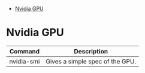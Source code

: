 <!--ts-->
   * [Nvidia GPU](#nvidia-gpu)

<!-- Added by: gil_diy, at: 2020-10-12T12:33+03:00 -->

<!--te-->

# Nvidia GPU

Command | Description
------------|-----
nvidia-smi | Gives a simple spec of the GPU.

